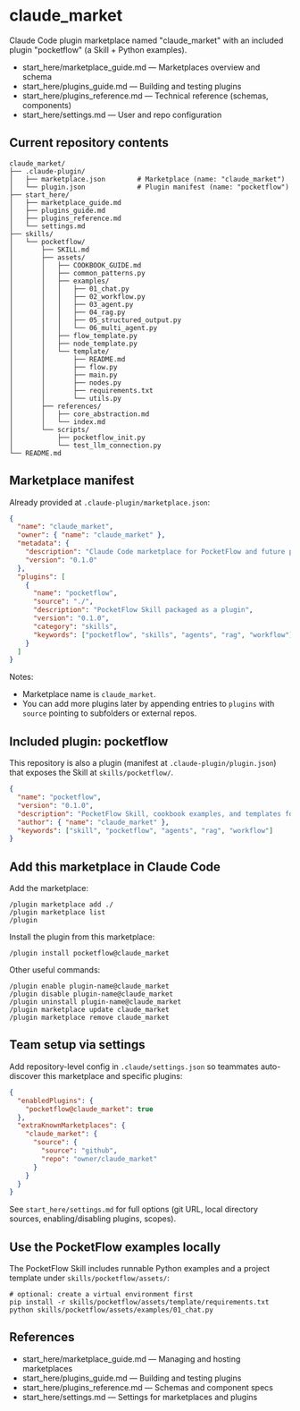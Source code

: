 # claude_market

Claude Code plugin marketplace named "claude_market" with an included plugin "pocketflow" (a Skill + Python examples).

- start_here/marketplace_guide.md — Marketplaces overview and schema
- start_here/plugins_guide.md — Building and testing plugins
- start_here/plugins_reference.md — Technical reference (schemas, components)
- start_here/settings.md — User and repo configuration

## Current repository contents

```
claude_market/
├── .claude-plugin/
│   ├── marketplace.json        # Marketplace (name: "claude_market")
│   └── plugin.json             # Plugin manifest (name: "pocketflow")
├── start_here/
│   ├── marketplace_guide.md
│   ├── plugins_guide.md
│   ├── plugins_reference.md
│   └── settings.md
├── skills/
│   └── pocketflow/
│       ├── SKILL.md
│       ├── assets/
│       │   ├── COOKBOOK_GUIDE.md
│       │   ├── common_patterns.py
│       │   ├── examples/
│       │   │   ├── 01_chat.py
│       │   │   ├── 02_workflow.py
│       │   │   ├── 03_agent.py
│       │   │   ├── 04_rag.py
│       │   │   ├── 05_structured_output.py
│       │   │   └── 06_multi_agent.py
│       │   ├── flow_template.py
│       │   ├── node_template.py
│       │   └── template/
│       │       ├── README.md
│       │       ├── flow.py
│       │       ├── main.py
│       │       ├── nodes.py
│       │       ├── requirements.txt
│       │       └── utils.py
│       ├── references/
│       │   ├── core_abstraction.md
│       │   └── index.md
│       └── scripts/
│           ├── pocketflow_init.py
│           └── test_llm_connection.py
└── README.md
```


## Marketplace manifest

Already provided at `.claude-plugin/marketplace.json`:

```json
{
  "name": "claude_market",
  "owner": { "name": "claude_market" },
  "metadata": {
    "description": "Claude Code marketplace for PocketFlow and future plugins",
    "version": "0.1.0"
  },
  "plugins": [
    {
      "name": "pocketflow",
      "source": "./",
      "description": "PocketFlow Skill packaged as a plugin",
      "version": "0.1.0",
      "category": "skills",
      "keywords": ["pocketflow", "skills", "agents", "rag", "workflow"]
    }
  ]
}
```

Notes:
- Marketplace name is `claude_market`.
- You can add more plugins later by appending entries to `plugins` with `source` pointing to subfolders or external repos.

## Included plugin: pocketflow

This repository is also a plugin (manifest at `.claude-plugin/plugin.json`) that exposes the Skill at `skills/pocketflow/`.

```json
{
  "name": "pocketflow",
  "version": "0.1.0",
  "description": "PocketFlow Skill, cookbook examples, and templates for graph-based LLM workflows.",
  "author": { "name": "claude_market" },
  "keywords": ["skill", "pocketflow", "agents", "rag", "workflow"]
}
```

## Add this marketplace in Claude Code

Add the marketplace:

```shell
/plugin marketplace add ./
/plugin marketplace list
/plugin
```

Install the plugin from this marketplace:

```shell
/plugin install pocketflow@claude_market
```

Other useful commands:

```shell
/plugin enable plugin-name@claude_market
/plugin disable plugin-name@claude_market
/plugin uninstall plugin-name@claude_market
/plugin marketplace update claude_market
/plugin marketplace remove claude_market
```

## Team setup via settings

Add repository-level config in `.claude/settings.json` so teammates auto-discover this marketplace and specific plugins:

```json
{
  "enabledPlugins": {
    "pocketflow@claude_market": true
  },
  "extraKnownMarketplaces": {
    "claude_market": {
      "source": {
        "source": "github",
        "repo": "owner/claude_market"
      }
    }
  }
}
```

See `start_here/settings.md` for full options (git URL, local directory sources, enabling/disabling plugins, scopes).

## Use the PocketFlow examples locally

The PocketFlow Skill includes runnable Python examples and a project template under `skills/pocketflow/assets/`:

```shell
# optional: create a virtual environment first
pip install -r skills/pocketflow/assets/template/requirements.txt
python skills/pocketflow/assets/examples/01_chat.py
```

## References

- start_here/marketplace_guide.md — Managing and hosting marketplaces
- start_here/plugins_guide.md — Building and testing plugins
- start_here/plugins_reference.md — Schemas and component specs
- start_here/settings.md — Settings for marketplaces and plugins
